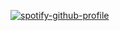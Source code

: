 [![spotify-github-profile](https://spotify-github-profile.vercel.app/api/view?uid=31pvibjmt6uoj3c5rx27lwrrrzrq&cover_image=true&theme=novatorem&show_offline=false&background_color=171717&interchange=false&bar_color=53b14f&bar_color_cover=true)](https://spotify-github-profile.vercel.app/api/view?uid=31pvibjmt6uoj3c5rx27lwrrrzrq&redirect=true)
